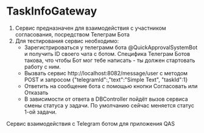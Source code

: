 # TaskInfoGateway

1. Сервис предназначен для взаимодействия с участником согласования, посредством Телеграм Бота
2. Для тестирования сервис необходимо:
	- Зарегистрироваться у телеграмм бота @QuickApprovalSystemBot и получить ID своего чата с ботом. Специфика Телеграм Ботов такова, что чтобы Бот мог тебе написать - ты должен стартовать работу с ним.
	- Вызвать сервис http://localhost:8082/message/user с методом POST и запросом {"telegramId":,"text":"Simple Text", "taskId":1}
	- Ответить на сообщение бота с помощью кнопки Согласовать или Отказать
	- В зависимости от ответа в DBController пойдёт вызов сервиса смены статуса у задачи. По умолчанию сейчас меняется статус 1-ой задачи.

Сервис взаимодействия с Telegram ботом для приложения QAS